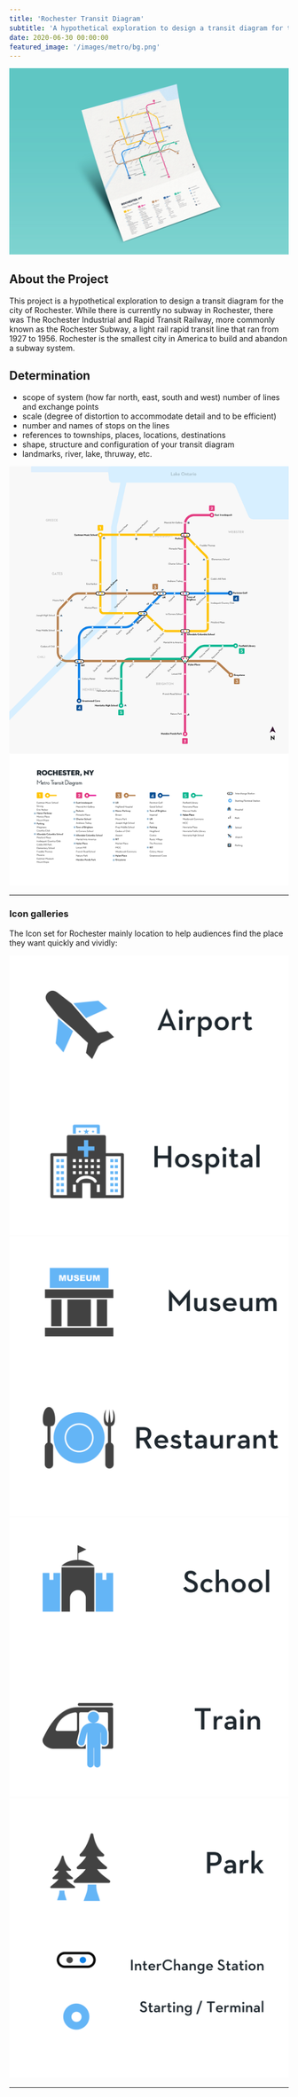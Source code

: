 ```yaml
---
title: 'Rochester Transit Diagram'
subtitle: 'A hypothetical exploration to design a transit diagram for the city of Rochester.'
date: 2020-06-30 00:00:00
featured_image: '/images/metro/bg.png'
---
```


![](/images/metro/mockup.jpg)

## About the Project

This project is a hypothetical exploration to design a transit diagram for the city of Rochester. While there is currently no subway in Rochester, there was The Rochester Industrial and Rapid Transit Railway, more commonly known as the Rochester Subway, a light rail rapid transit line that ran from 1927 to 1956. Rochester is the smallest city in America to build and abandon a subway system.

## Determination
- scope of system (how far north, east, south and west)
number of lines and exchange points
- scale (degree of distortion to accommodate detail and to be efficient)
- number and names of stops on the lines
- references to townships, places, locations, destinations
- shape, structure and configuration of your transit diagram
- landmarks, river, lake, thruway, etc.


![](/images/metro/metro.png)

---

### Icon galleries


The Icon set for Rochester mainly location to help audiences find the place they want quickly and vividly:

<div class="gallery" data-columns="4">
	<img src="/images/metro/icon1.png">
	<img src="/images/metro/icon2.png">
	<img src="/images/metro/icon3.png">
	<img src="/images/metro/icon4.png">
	</div>

---